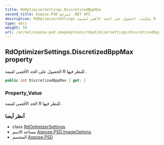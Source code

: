```yaml
---
title: RdOptimizerSettings.DiscretizedBppMax
second_title: Aspose.PSD لمرجع .NET API
description: RdOptimizerSettings ملكية. الحصول على الحد الأقصى لقيمة R للنظر فيها .
type: docs
weight: 50
url: /ar/net/aspose.psd.imageoptions/rdoptimizersettings/discretizedbppmax/
---
```

## RdOptimizerSettings.DiscretizedBppMax property

الحصول على الحد الأقصى لقيمة R للنظر فيها .

```csharp
public int DiscretizedBppMax { get; }
```

### Property_Value

الحد الأقصى لقيمة R للنظر فيها .

### أنظر أيضا

* class [RdOptimizerSettings](../)
* مساحة الاسم [Aspose.PSD.ImageOptions](../../rdoptimizersettings/)
* المجسم [Aspose.PSD](../../../)


